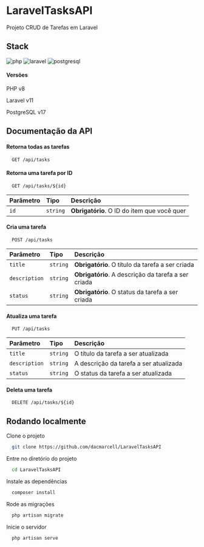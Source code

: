 # LaravelTasksAPI

Projeto CRUD de Tarefas em Laravel

## Stack

![php](https://shields.io/badge/-PHP-3776AB?style=flat&logo=php)
![laravel](https://img.shields.io/badge/Laravel-v11-FF2D20?style=for-the-badge&logo=laravel&logoColor=white)
![postgresql](https://img.shields.io/badge/postgresql-4169e1?style=for-the-badge&logo=postgresql&logoColor=white)

#### Versões

PHP v8

Laravel v11

PostgreSQL v17

## Documentação da API

#### Retorna todas as tarefas

```http
  GET /api/tasks
```

#### Retorna uma tarefa por ID

```http
  GET /api/tasks/${id}
```

| Parâmetro | Tipo     | Descrição                                   |
| :-------- | :------- | :------------------------------------------ |
| `id`      | `string` | **Obrigatório**. O ID do item que você quer |

#### Cria uma tarefa

```http
  POST /api/tasks
```

| Parâmetro     | Tipo     | Descrição                                           |
| :------------ | :------- | :-------------------------------------------------- |
| `title`       | `string` | **Obrigatório**. O título da tarefa a ser criada    |
| `description` | `string` | **Obrigatório**. A descrição da tarefa a ser criada |
| `status`      | `string` | **Obrigatório**. O status da tarefa a ser criada    |

#### Atualiza uma tarefa

```http
  PUT /api/tasks
```

| Parâmetro     | Tipo     | Descrição                              |
| :------------ | :------- | :------------------------------------- |
| `title`       | `string` | O título da tarefa a ser atualizada    |
| `description` | `string` | A descrição da tarefa a ser atualizada |
| `status`      | `string` | O status da tarefa a ser atualizada    |

#### Deleta uma tarefa

```http
  DELETE /api/tasks/${id}
```

## Rodando localmente

Clone o projeto

```bash
  git clone https://github.com/dacmarcell/LaravelTasksAPI
```

Entre no diretório do projeto

```bash
  cd LaravelTasksAPI
```

Instale as dependências

```bash
  composer install
```

Rode as migrações

```bash
  php artisan migrate
```

Inicie o servidor

```bash
  php artisan serve
```
